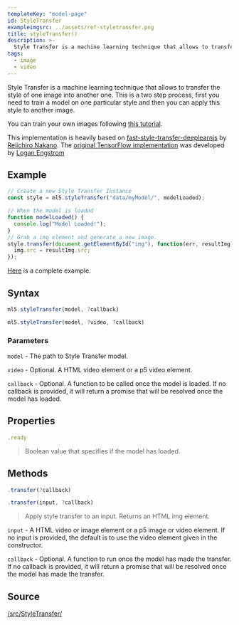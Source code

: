 ```yaml
---
templateKey: "model-page"
id: StyleTransfer
exampleimgsrc: ../assets/ref-styletransfer.png
title: styleTransfer()
description: >-
  Style Transfer is a machine learning technique that allows to transfer the style of one image into another one. This is a two step process, first you need to train a model on one particular style and then you can apply this style to another image.
tags:
  - image
  - video
---
```


Style Transfer is a machine learning technique that allows to transfer the style of one image into another one. This is a two step process, first you need to train a model on one particular style and then you can apply this style to another image.

You can train your own images following [this tutorial](/docs/training-styletransfer).

This implementation is heavily based on [fast-style-transfer-deeplearnjs](https://github.com/reiinakano/fast-style-transfer-deeplearnjs) by [Reiichiro Nakano](https://github.com/reiinakano).
The [original TensorFlow implementation](https://github.com/lengstrom/fast-style-transfer) was developed by [Logan Engstrom](https://github.com/lengstrom)

## Example

```javascript
// Create a new Style Transfer Instance
const style = ml5.styleTransfer("data/myModel/", modelLoaded);

// When the model is loaded
function modelLoaded() {
  console.log("Model Loaded!");
}
// Grab a img element and generate a new image.
style.transfer(document.getElementById("img"), function(err, resultImg) {
  img.src = resultImg.src;
});
```

[Here](https://github.com/ml5js/ml5-examples/blob/master/p5js/StyleTransfer/StyleTransfer_Image/sketch.js) is a complete example.

## Syntax

```javascript
ml5.styleTransfer(model, ?callback)
```

```javascript
ml5.styleTransfer(model, ?video, ?callback)
```

### Parameters

`model` - The path to Style Transfer model.

`video` - Optional. A HTML video element or a p5 video element.

`callback` - Optional. A function to be called once the model is loaded. If no callback is provided, it will return a promise that will be resolved once the model has loaded.

## Properties

```javascript
.ready
```

> Boolean value that specifies if the model has loaded.

## Methods

```javascript
.transfer(?callback)
```

```javascript
.transfer(input, ?callback)
```

> Apply style transfer to an input. Returns an HTML img element.

`input` - A HTML video or image element or a p5 image or video element. If no input is provided, the default is to use the video element given in the constructor.

`callback` - Optional. A function to run once the model has made the transfer. If no callback is provided, it will return a promise that will be resolved once the model has made the transfer.

## Source

[/src/StyleTransfer/](https://github.com/ml5js/ml5-library/tree/master/src/StyleTransfer)
